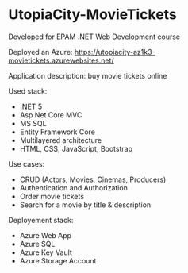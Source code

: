 # UtopiaCity-MovieTickets

Developed for EPAM .NET Web Development course

Deployed an Azure: https://utopiacity-az1k3-movietickets.azurewebsites.net/

Application description: buy movie tickets online

Used stack:
- .NET 5
- Asp Net Core MVC
- MS SQL
- Entity Framework Core
- Multilayered architecture
- HTML, CSS, JavaScript, Bootstrap


Use cases:
- CRUD (Actors, Movies, Cinemas, Producers)
- Authentication and Authorization 
- Order movie tickets
- Search for a movie by title & description


Deployement stack:
- Azure Web App
- Azure SQL
- Azure Key Vault
- Azure Storage Account

